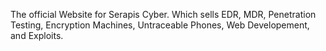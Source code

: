 The official Website for Serapis Cyber. Which sells EDR, MDR, Penetration Testing, Encryption Machines, Untraceable Phones, Web Developement, and Exploits.
